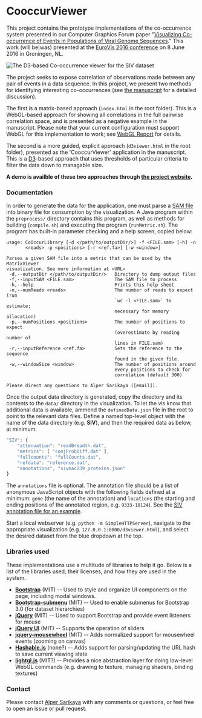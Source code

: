 # CooccurViewer

This project contains the prototype implementations of the co-occurrence system presented in our Computer Graphics Forum paper "[Visualizing Co-occurrence of Events in Populations of Viral Genome Sequences](http://graphics.cs.wisc.edu/Papers/2016/SCDOG16/)."  This work (will be|was) presented at the [EuroVis 2016 conference](http://www.cs.rug.nl/jbi/eurovis2016/Program/FullPapersProgram) on 8 June 2016 in Groningen, NL.  

![The D3-based Co-occurrence viewer for the SIV dataset](https://raw.githubusercontent.com/uwgraphics/CooccurViewer/master/img/cooccur-teaser.png)

The project seeks to expose correlation of observations made between any pair of events in a data sequence. In this project, we present two methods for identifying interesting co-occurrences (see [the manuscript](http://graphics.cs.wisc.edu/Papers/2016/SCDOG16/) for a detailed discussion).  

The first is a matrix-based approach (`index.html` in the root folder).  This is a WebGL-based approach for showing all correlations in the full pairwise correlation space, and is presented as a negative example in the manuscript.  Please note that your current configuration must support WebGL for this implementation to work; see [WebGL Report](http://webglreport.com/) for details.

The second is a more guided, explicit approach (`d3viewer.html` in the root folder), presented as the 'CooccurViewer' application in the manuscript.  This is a [D3](http://d3js.org)-based approach that uses thresholds of particular criteria to filter the data down to managable size.  

**A demo is availble of these two approaches through [the project website](http://graphics.cs.wisc.edu/Vis/CooccurViewer/).**

### Documentation

In order to generate the data for the application, one must parse a [SAM file](http://samtools.github.io/) into binary file for consumption by the visualization.  A Java program within the `preprocess/` directory contains this program, as well as methods for building (`compile.sh`) and executing the program (`runMetric.sh`).  The program has built-in parameter checking and a help screen, copied below:

	usage: CoOccurLibrary [-d </path/to/outputDir/>] -f <FILE.sam> [-h] -n
		   <reads> -p <positions> [-r <ref.fa>] [-w <window>]

	Parses a given SAM file into a metric that can be used by the MatrixViewer
	visualization. See more information at <URL>
	 -d,--outputDir </path/to/outputDir/>   Directory to dump output files
	 -f,--inputSAM <FILE.sam>               The SAM file to process
	 -h,--help                              Prints this help sheet
	 -n,--numReads <reads>                  The number of reads to expect (run
											`wc -l <FILE.sam>` to estimate;
											necessary for memory allocation)
	 -p,--numPositions <positions>          The number of positions to expect
											(overestimate by reading number of
											lines in FILE.sam)
	 -r,--inputReference <ref.fa>           Sets the reference to the sequence
											found in the given file.
	 -w,--windowSize <window>               The number of positions around
											every positions to check for
											correlation (default 300)

	Please direct any questions to Alper Sarikaya ([email]).

Once the output data directory is generated, copy the directory and its contents to the `data/` directory in the visualization.  To let the vis know that additional data is available, ammend the `definedData.json` file in the root to point to the relevant data files.  Define a named top-level object with the name of the data directory (e.g. **SIV**), and then the required data as below, at minimum. 

```javascript
"SIV": {
	"attenuation": "readBreadth.dat",
	"metrics": [ "conjProbDiff.dat" ],
	"fullcounts": "fullCounts.dat",
	"refdata": "reference.dat",
	"annotations", "sivmac239_proteins.json"
}
```

The `annotations` file is optional.  The annotation file should be a list of anonymous JavaScript objects with the following fields defined at a minimum: `gene` (the name of the annotation) and `locations` (the starting and ending positions of the annotated region, e.g. `9333-10124`).  See the [SIV annotation file for an example](http://graphics.cs.wisc.edu/Vis/CooccurViewer/demo/data/SIV/sivmac239_proteins.json).

Start a local webserver (e.g. `python -m SimpleHTTPServer`), navigate to the appropriate visualization (e.g. `127.0.0.1:8000/d3viewer.html`), and select the desired dataset from the blue dropdown at the top.

### Libraries used

These implementations use a multitude of libraries to help it go.  Below is a list of the libraries used, their licenses, and how they are used in the system.

* [**Bootstrap**](http://getbootstrap.com) (MIT) -- Used to style and organize UI components on the page, including modal windows.
* [**Bootstrap-submenu**](https://github.com/vsn4ik/bootstrap-submenu) (MIT) -- Used to enable submenus for Bootstrap 3.0 (for dataset hierarchies)
* [**jQuery**](http://jquery.com) (MIT) -- Used to support Bootstrap and provide event listeners for mouse
* [**jQuery UI**](http://jqueryui.com/) (MIT) -- Supports the operation of sliders
* [**jquery-mousewheel**](https://github.com/brandonaaron/jquery-mousewheel) (MIT) -- Adds normalized support for mousewheel events (zooming on canvas)
* [**Hashable.js**](https://github.com/shawnbot/hashable) (none?) -- Adds support for parsing/updating the URL hash to save current viewing state
* [**lightgl.js**](https://github.com/evanw/lightgl.js/) (MIT?) -- Provides a nice abstraction layer for doing low-level WebGL commands (e.g. drawing to texture, managing shaders, binding textures)


### Contact

Please contact [Alper Sarikaya](http://cs.wisc.edu/~sarikaya) with any comments or questions, or feel free to open an issue or pull request.
